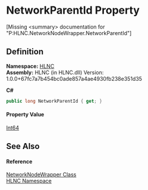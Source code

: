 # NetworkParentId Property


\[Missing &lt;summary&gt; documentation for "P:HLNC.NetworkNodeWrapper.NetworkParentId"\]



## Definition
**Namespace:** <a href="N_HLNC">HLNC</a>  
**Assembly:** HLNC (in HLNC.dll) Version: 1.0.0+67fc7a7b454bc0ade857a4ae4930fb238e351d35

**C#**
``` C#
public long NetworkParentId { get; }
```



#### Property Value
<a href="https://learn.microsoft.com/dotnet/api/system.int64" target="_blank" rel="noopener noreferrer">Int64</a>

## See Also


#### Reference
<a href="T_HLNC_NetworkNodeWrapper">NetworkNodeWrapper Class</a>  
<a href="N_HLNC">HLNC Namespace</a>  
